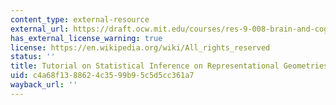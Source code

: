 ```yaml
---
content_type: external-resource
external_url: https://draft.ocw.mit.edu/courses/res-9-008-brain-and-cognitive-sciences-computational-tutorials/pages/tutorial-on-statistical-inference-on-representational-geometries/
has_external_license_warning: true
license: https://en.wikipedia.org/wiki/All_rights_reserved
status: ''
title: Tutorial on Statistical Inference on Representational Geometries
uid: c4a68f13-8862-4c35-99b9-5c5d5cc361a7
wayback_url: ''
---
```

